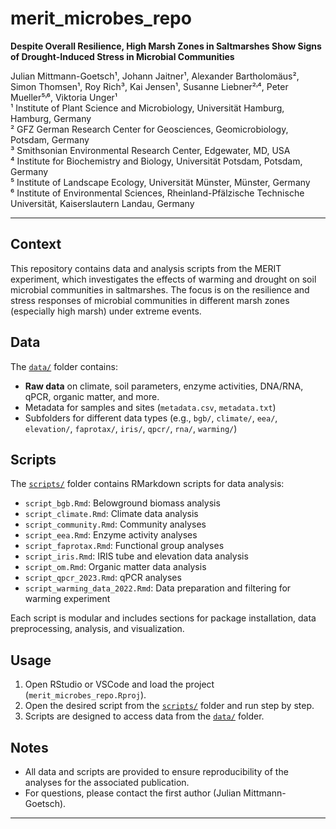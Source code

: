 # merit_microbes_repo

**Despite Overall Resilience, High Marsh Zones in Saltmarshes Show Signs of Drought-Induced Stress in Microbial Communities**

Julian Mittmann-Goetsch¹, Johann Jaitner¹, Alexander Bartholomäus², Simon Thomsen¹, Roy Rich³, Kai Jensen¹, Susanne Liebner²˒⁴, Peter Mueller⁵˒⁶, Viktoria Unger¹  
¹ Institute of Plant Science and Microbiology, Universität Hamburg, Hamburg, Germany  
² GFZ German Research Center for Geosciences, Geomicrobiology, Potsdam, Germany  
³ Smithsonian Environmental Research Center, Edgewater, MD, USA  
⁴ Institute for Biochemistry and Biology, Universität Potsdam, Potsdam, Germany  
⁵ Institute of Landscape Ecology, Universität Münster, Münster, Germany  
⁶ Institute of Environmental Sciences, Rheinland-Pfälzische Technische Universität, Kaiserslautern Landau, Germany

---

## Context

This repository contains data and analysis scripts from the MERIT experiment, which investigates the effects of warming and drought on soil microbial communities in saltmarshes. The focus is on the resilience and stress responses of microbial communities in different marsh zones (especially high marsh) under extreme events.

## Data

The [`data/`](data/) folder contains:
- **Raw data** on climate, soil parameters, enzyme activities, DNA/RNA, qPCR, organic matter, and more.
- Metadata for samples and sites (`metadata.csv`, `metadata.txt`)
- Subfolders for different data types (e.g., `bgb/`, `climate/`, `eea/`, `elevation/`, `faprotax/`, `iris/`, `qpcr/`, `rna/`, `warming/`)

## Scripts

The [`scripts/`](scripts/) folder contains RMarkdown scripts for data analysis:
- `script_bgb.Rmd`: Belowground biomass analysis
- `script_climate.Rmd`: Climate data analysis
- `script_community.Rmd`: Community analyses
- `script_eea.Rmd`: Enzyme activity analyses
- `script_faprotax.Rmd`: Functional group analyses
- `script_iris.Rmd`: IRIS tube and elevation data analysis
- `script_om.Rmd`: Organic matter data analysis
- `script_qpcr_2023.Rmd`: qPCR analyses
- `script_warming_data_2022.Rmd`: Data preparation and filtering for warming experiment

Each script is modular and includes sections for package installation, data preprocessing, analysis, and visualization.

## Usage

1. Open RStudio or VSCode and load the project (`merit_microbes_repo.Rproj`).
2. Open the desired script from the [`scripts/`](scripts/) folder and run step by step.
3. Scripts are designed to access data from the [`data/`](data/) folder.

## Notes

- All data and scripts are provided to ensure reproducibility of the analyses for the associated publication.
- For questions, please contact the first author (Julian Mittmann-Goetsch).

---

